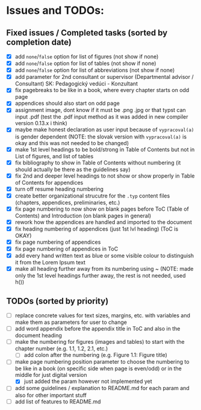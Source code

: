 # Issues and TODOs:

## Fixed issues / Completed tasks (sorted by completion date)
- [x] add `none`/`false` option for list of figures (not show if none)
- [x] add `none`/`false` option for list of tables (not show if none)
- [x] add `none`/`false` option for list of abbreviations (not show if none)
- [x] add parameter for 2nd consultant or supervisor (Departmental advisor / Consultant) SK: Pedagogický vedúci - Konzultant
- [x] fix pagebreaks to be like in a book, where every chapter starts on odd page
- [x] appendices should also start on odd page
- [x] assignment image, dont know if it must be .png .jpg or that typst can input .pdf (test the .pdf input method as it was added in new compiler version 0.13.x i think)
- [x] maybe make honest declaration as user input because of `vypracoval(a)` is gender dependent (NOTE: the slovak version with `vypracoval(a)` is okay and this was not needed to be changed)
- [x] make 1st level headings to be bold/strong in Table of Contents but not in List of figures, and list of tables
- [x] fix bibliography to show in Table of Contents without numbering (it should actually be there as the guidelines say)
- [x] fix 2nd and deeper level headings to not show or show properly in Table of Contents for appendices
- [x] turn off resume heading numbering
- [x] create better organizational strucutre for the `.typ` content files (chapters, appendices, preliminaries, etc.)
- [x] fix page numbering to now show on blank pages before ToC (Table of Contents) and Introduction (on blank pages in general)
- [x] rework how the appendices are handled and imported to the document
- [x] fix heading numbering of appendices (just 1st lvl heading) (ToC is OKAY)
- [x] fix page numbering of appendices
- [x] fix page numbering of appendices in ToC
- [x] add every hand written text as blue or some visible colour to distinguish it from the Lorem Ipsum text
- [x] make all heading further away from its numbering using ~ (NOTE: made only the 1st level headings further away, the rest is not needed, used h())

## TODOs (sorted by priority)
- [ ] replace concrete values for text sizes, margins, etc. with variables and make them as parameters for user to change
- [ ] add word appendix before the appendix title in ToC and also in the document heading
- [ ] make the numbering for figures (images and tables) to start with the chapter number (e.g. 1.1, 1.2, 2.1, etc.)
    - [ ] add colon after the numbering (e.g. Figure 1.1: Figure title)
- [ ] make page numbering position parameter to choose the numbering to be like in a book (on specific side when page is even/odd) or in the middle for just digital version
    - [x] just added the param however not implemented yet
- [ ] add some guidelines / explanation to README.md for each param and also for other important stuff
- [ ] add list of features to README.md